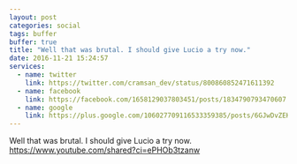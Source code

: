 ```yaml
---
layout: post
categories: social
tags: buffer
buffer: true
title: "Well that was brutal. I should give Lucio a try now."
date: 2016-11-21 15:24:57
services: 
  - name: twitter
    link: https://twitter.com/cramsan_dev/status/800860852471611392
  - name: facebook
    link: https://facebook.com/1658129037803451/posts/1834790793470607
  - name: google
    link: https://plus.google.com/106027709116533359385/posts/6GJwDvZEKEY
---
```

Well that was brutal. I should give Lucio a try now. <a class="url" href="https://www.youtube.com/shared?ci=ePHOb3tzanw" rel="external nofollow" target="_blank">https://www.youtube.com/shared?ci=ePHOb3tzanw</a>
